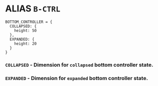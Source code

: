 # ALIAS `B-CTRL`
```
BOTTOM_CONTROLLER = {
  COLLAPSED: {
    height: 50
  },
  EXPANDED: {
    height: 20
  }
}
```
### `COLLAPSED` - Dimension for `collapsed` bottom controller state.
### `EXPANDED` - Dimension for `expanded` bottom controller state.